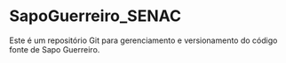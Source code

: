 # SapoGuerreiro_SENAC
Este é um repositório Git para gerenciamento e versionamento do código fonte de Sapo Guerreiro.
